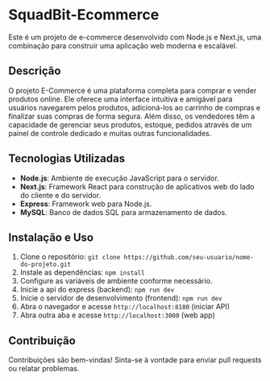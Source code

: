 # SquadBit-Ecommerce

Este é um projeto de e-commerce desenvolvido com Node.js e Next.js, uma combinação para construir uma aplicação web moderna e escalável.

## Descrição

O projeto E-Commerce é uma plataforma completa para comprar e vender produtos online. Ele oferece uma interface intuitiva e amigável para usuários navegarem pelos produtos, adicioná-los ao carrinho de compras e finalizar suas compras de forma segura. Além disso, os vendedores têm a capacidade de gerenciar seus produtos, estoque, pedidos através de um painel de controle dedicado e muitas outras funcionalidades.

## Tecnologias Utilizadas

- **Node.js**: Ambiente de execução JavaScript para o servidor.
- **Next.js**: Framework React para construção de aplicativos web do lado do cliente e do servidor.
- **Express**: Framework web para Node.js.
- **MySQL**: Banco de dados SQL para armazenamento de dados.

## Instalação e Uso

1. Clone o repositório: `git clone https://github.com/seu-usuario/nome-do-projeto.git`
2. Instale as dependências: `npm install`
3. Configure as variáveis de ambiente conforme necessário.
4. Inicie a api do express (backend): `npm run dev` 
5. Inicie o servidor de desenvolvimento (frontend): `npm run dev` 
6. Abra o navegador e acesse `http://localhost:8180` (iniciar API)
7. Abra outra aba e acesse `http://localhost:3000` (web app)

## Contribuição

Contribuições são bem-vindas! Sinta-se à vontade para enviar pull requests ou relatar problemas.